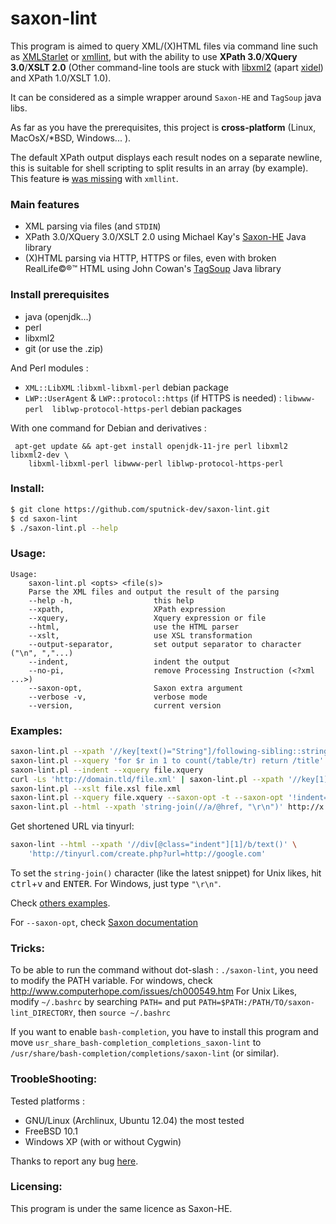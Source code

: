 <!-- Moved: https://gitlab.com/GillesQuenot/saxon-lint -->

# saxon-lint
This program is aimed to query XML/(X)HTML files via command line such as [XMLStarlet](http://xmlstar.sourceforge.net/) or [xmllint](http://xmlsoft.org/xmllint.html), but with the ability to use **XPath 3.0**/**XQuery 3.0**/**XSLT 2.0** (Other command-line tools are stuck with [libxml2](http://xmlsoft.org/) (apart [xidel](http://www.videlibri.de/xidel.html)) and XPath 1.0/XSLT 1.0).

It can be considered as a simple wrapper around `Saxon-HE` and `TagSoup` java libs.

As far as you have the prerequisites, this project is **cross-platform** (Linux, MacOsX/*BSD, Windows... ).

The default XPath output displays each result nodes on a separate newline, this is suitable for shell scripting to split results in an array (by example). This feature <strike>is</strike> [was missing](https://gitlab.gnome.org/GNOME/libxml2/commit/da35eeae5b92b88d8ebdb64b4b327ac1c2cf1bce) with `xmllint`.

### Main features

 - XML parsing via files (and `STDIN`)
 - XPath 3.0/XQuery 3.0/XSLT 2.0 using Michael Kay's [Saxon-HE](http://sourceforge.net/projects/saxon) Java library
 - (X)HTML parsing via HTTP, HTTPS or files, even with broken RealLife©®™ HTML using John Cowan's [TagSoup](http://home.ccil.org/~cowan/XML/tagsoup/) Java library

### Install prerequisites
 - java (openjdk...)
 - perl
 - libxml2
 - git (or use the .zip)

And Perl modules :

  - `XML::LibXML` :`libxml-libxml-perl` debian package
  - `LWP::UserAgent` & `LWP::protocol::https` (if HTTPS is needed) : `libwww-perl  liblwp-protocol-https-perl` debian packages

With one command for Debian and derivatives :

     apt-get update && apt-get install openjdk-11-jre perl libxml2 libxml2-dev \
        libxml-libxml-perl libwww-perl liblwp-protocol-https-perl
### Install:

```sh
$ git clone https://github.com/sputnick-dev/saxon-lint.git
$ cd saxon-lint
$ ./saxon-lint.pl --help
```

### Usage:

```
Usage:
    saxon-lint.pl <opts> <file(s)>
    Parse the XML files and output the result of the parsing
    --help -h,                  this help
    --xpath,                    XPath expression
    --xquery,                   Xquery expression or file
    --html,                     use the HTML parser
    --xslt,                     use XSL transformation
    --output-separator,         set output separator to character ("\n", ","...)
    --indent,                   indent the output
    --no-pi,                    remove Processing Instruction (<?xml ...>)
    --saxon-opt,                Saxon extra argument
    --verbose -v,               verbose mode
    --version,                  current version

```

### Examples:

```sh
saxon-lint.pl --xpath '//key[text()="String"]/following-sibling::string[1]' file.xml
saxon-lint.pl --xquery 'for $r in 1 to count(/table/tr) return /title' file.xml
saxon-lint.pl --indent --xquery file.xquery
curl -Ls 'http://domain.tld/file.xml' | saxon-lint.pl --xpath '//key[1]' -
saxon-lint.pl --xslt file.xsl file.xml
saxon-lint.pl --xquery file.xquery --saxon-opt -t --saxon-opt '!indent=yes'
saxon-lint.pl --html --xpath 'string-join(//a/@href, "\r\n")' http://x.y/z.html
```

Get shortened URL via tinyurl:
```sh
saxon-lint --html --xpath '//div[@class="indent"][1]/b/text()' \
    'http://tinyurl.com/create.php?url=http://google.com'
```

To set the `string-join()` character (like the latest snippet) for Unix likes, hit <kbd>ctrl</kbd>+<kbd>v</kbd> and <kbd>ENTER</kbd>.
For Windows, just type `"\r\n"`.

Check [others examples](https://github.com/sputnick-dev/saxon-lint/tree/master/examples).    

For `--saxon-opt`, check [Saxon documentation](http://www.saxonica.com/documentation/#!configuration/config-features)

### Tricks:
To be able to run the command without dot-slash : `./saxon-lint`, you need to modify the PATH variable. For windows, check http://www.computerhope.com/issues/ch000549.htm
For Unix Likes, modify `~/.bashrc` by searching `PATH=` and put `PATH=$PATH:/PATH/TO/saxon-lint_DIRECTORY`, then `source ~/.bashrc`

If you want to enable `bash-completion`, you have to install this program and move
`usr_share_bash-completion_completions_saxon-lint`
to `/usr/share/bash-completion/completions/saxon-lint` (or similar).

### TroobleShooting:
Tested platforms :
 - GNU/Linux (Archlinux, Ubuntu 12.04) the most tested
 - FreeBSD 10.1
 - Windows XP (with or without Cygwin)

Thanks to report any bug [here](https://github.com/sputnick-dev/saxon-lint/issues/new).

### Licensing:

This program is under the same licence as Saxon-HE.

